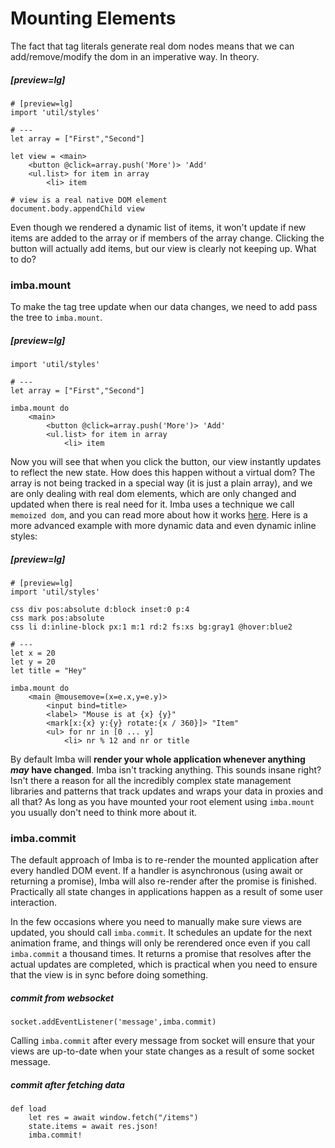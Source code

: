 # Mounting Elements

The fact that tag literals generate real dom nodes means that we can add/remove/modify the dom in an imperative way. In theory.

##### [preview=lg]

```imba
# [preview=lg]
import 'util/styles'

# ---
let array = ["First","Second"]

let view = <main>
    <button @click=array.push('More')> 'Add'
    <ul.list> for item in array
        <li> item

# view is a real native DOM element
document.body.appendChild view
```

Even though we rendered a dynamic list of items, it won't update if new items are added to the array or if members of the array change. Clicking the button will actually add items, but our view is clearly not keeping up. What to do?

### imba.mount

To make the tag tree update when our data changes, we need to add pass the tree to `imba.mount`.

##### [preview=lg]

```imba
import 'util/styles'

# ---
let array = ["First","Second"]

imba.mount do
    <main>
        <button @click=array.push('More')> 'Add'
        <ul.list> for item in array
            <li> item
```

Now you will see that when you click the button, our view instantly updates to reflect the new state. How does this happen without a virtual dom? The array is not being tracked in a special way (it is just a plain array), and we are only dealing with real dom elements, which are only changed and updated when there is real need for it. Imba uses a technique we call `memoized dom`, and you can read more about how it works [here](https://medium.com/free-code-camp/the-virtual-dom-is-slow-meet-the-memoized-dom-bb19f546cc52). Here is a more advanced example with more dynamic data and even dynamic inline styles:

##### [preview=lg]

```imba
# [preview=lg]
import 'util/styles'

css div pos:absolute d:block inset:0 p:4
css mark pos:absolute
css li d:inline-block px:1 m:1 rd:2 fs:xs bg:gray1 @hover:blue2

# ---
let x = 20
let y = 20
let title = "Hey"

imba.mount do
    <main @mousemove=(x=e.x,y=e.y)>
        <input bind=title>
        <label> "Mouse is at {x} {y}"
        <mark[x:{x} y:{y} rotate:{x / 360}]> "Item"
        <ul> for nr in [0 ... y]
            <li> nr % 12 and nr or title
```

By default Imba will **render your whole application whenever anything _may_ have changed**. Imba isn't tracking anything. This sounds insane right? Isn't there a reason for all the incredibly complex state management libraries and patterns that track updates and wraps your data in proxies and all that? As long as you have mounted your root element using `imba.mount` you usually don't need to think more about it.

### imba.commit

The default approach of Imba is to re-render the mounted application after every handled DOM event. If a handler is asynchronous (using await or returning a promise), Imba will also re-render after the promise is finished. Practically all state changes in applications happen as a result of some user interaction.

In the few occasions where you need to manually make sure views are updated, you should call `imba.commit`. It schedules an update for the next animation frame, and things will only be rerendered once even if you call `imba.commit` a thousand times. It returns a promise that resolves after the actual updates are completed, which is practical when you need to ensure that the view is in sync before doing something.

##### commit from websocket

```imba
socket.addEventListener('message',imba.commit)
```

Calling `imba.commit` after every message from socket will ensure that your views are up-to-date when your state changes as a result of some socket message.

##### commit after fetching data

```imba
def load
    let res = await window.fetch("/items")
    state.items = await res.json!
    imba.commit!
```